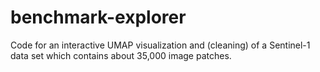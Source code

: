 # benchmark-explorer



Code for an interactive UMAP visualization and (cleaning) of a Sentinel-1 data set which contains about 35,000 image patches.
